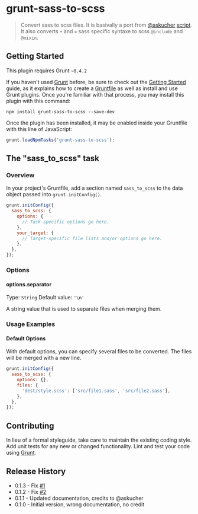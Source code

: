 # grunt-sass-to-scss

> Convert sass to scss files. It is basivally a port from [@askucher](https://github.com/askucher) [script](http://develton.com/#/research/indent_to_braces_function). It also converts `+` and `=` sass specific syntaxe to scss `@include` and `@mixin`.

## Getting Started
This plugin requires Grunt `~0.4.2`

If you haven't used [Grunt](http://gruntjs.com/) before, be sure to check out the [Getting Started](http://gruntjs.com/getting-started) guide, as it explains how to create a [Gruntfile](http://gruntjs.com/sample-gruntfile) as well as install and use Grunt plugins. Once you're familiar with that process, you may install this plugin with this command:

```shell
npm install grunt-sass-to-scss --save-dev
```

Once the plugin has been installed, it may be enabled inside your Gruntfile with this line of JavaScript:

```js
grunt.loadNpmTasks('grunt-sass-to-scss');
```

## The "sass_to_scss" task

### Overview
In your project's Gruntfile, add a section named `sass_to_scss` to the data object passed into `grunt.initConfig()`.

```js
grunt.initConfig({
  sass_to_scss: {
    options: {
      // Task-specific options go here.
    },
    your_target: {
      // Target-specific file lists and/or options go here.
    },
  },
});
```

### Options

#### options.separator
Type: `String`
Default value: `'\n'`

A string value that is used to separate files when merging them.

### Usage Examples

#### Default Options

With default options, you can specify several files to be converted. The files
will be merged with a new line.

```js
grunt.initConfig({
  sass_to_scss: {
    options: {},
    files: {
      'dest/style.scss': ['src/file1.sass', 'src/file2.sass'],
    },
  },
});
```

## Contributing
In lieu of a formal styleguide, take care to maintain the existing coding style. Add unit tests for any new or changed functionality. Lint and test your code using [Grunt](http://gruntjs.com/).

## Release History

* 0.1.3 - Fix [#1](https://github.com/ArnaudRinquin/grunt-sass-to-scss/issues/1)
* 0.1.2 - Fix [#2](https://github.com/ArnaudRinquin/grunt-sass-to-scss/issues/2)
* 0.1.1 - Updated documentation, credits to @askucher
* 0.1.0 - Initial version, wrong documentation, no credit
